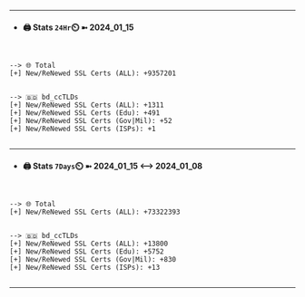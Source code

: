 

---
- #### 🖨️ **Stats** `24Hr`⏲️ ➼ 2024_01_15
```console


--> 🌐 Total
[+] New/ReNewed SSL Certs (ALL): +9357201


--> 🇧🇩 bd_ccTLDs
[+] New/ReNewed SSL Certs (ALL): +1311
[+] New/ReNewed SSL Certs (Edu): +491
[+] New/ReNewed SSL Certs (Gov|Mil): +52
[+] New/ReNewed SSL Certs (ISPs): +1


```

---
- #### 🖨️ **Stats** `7Days`⏲️ ➼ 2024_01_15 <--> 2024_01_08
```console


--> 🌐 Total
[+] New/ReNewed SSL Certs (ALL): +73322393


--> 🇧🇩 bd_ccTLDs
[+] New/ReNewed SSL Certs (ALL): +13800
[+] New/ReNewed SSL Certs (Edu): +5752
[+] New/ReNewed SSL Certs (Gov|Mil): +830
[+] New/ReNewed SSL Certs (ISPs): +13


```

---

